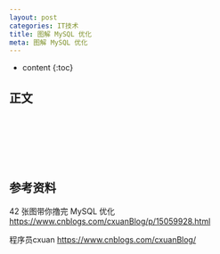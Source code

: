 ```yaml
---
layout: post
categories: IT技术
title: 图解 MySQL 优化
meta: 图解 MySQL 优化
---
```

* content
{:toc}
  
## 正文


<br/><br/><br/><br/><br/>
## 参考资料

42 张图带你撸完 MySQL 优化 <https://www.cnblogs.com/cxuanBlog/p/15059928.html>

程序员cxuan <https://www.cnblogs.com/cxuanBlog/>


